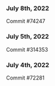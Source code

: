 ### July 8th, 2022

Commit #74247

### July 5th, 2022

Commit #314353


### July 4th, 2022

Commit #72281
